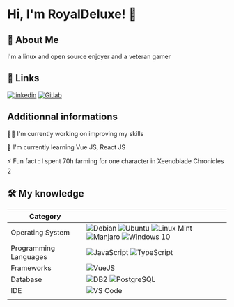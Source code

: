 
# Hi, I'm RoyalDeluxe! 👋

## 🚀 About Me

I'm a linux and open source enjoyer and a veteran gamer

## 🔗 Links

<!--[![portfolio](https://img.shields.io/badge/my_portfolio-000?style=for-the-badge&logo=ko-fi&logoColor=white)]()-->
[![linkedin](https://img.shields.io/badge/linkedin-0A66C2?style=for-the-badge&logo=linkedin&logoColor=white)](https://www.youtube.com/watch?v=dQw4w9WgXcQ)
[![Gitlab](https://img.shields.io/badge/gitlab-darkorange?style=for-the-badge&logo=gitlab
)](https://gitlab.com/RoyalDeluxe)

## Additionnal informations

👩‍💻 I'm currently working on improving my skills

🧠 I'm currently learning Vue JS, React JS

⚡️ Fun fact : I spent 70h farming for one character in Xeenoblade Chronicles 2

## 🛠 My knowledge

| Category |  |
|--|--|
| Operating System | ![Debian](https://img.shields.io/badge/Debian-A81D33?style=for-the-badge&logo=debian&logoColor=white) ![Ubuntu](https://img.shields.io/badge/Ubuntu-E95420?style=for-the-badge&logo=ubuntu&logoColor=white) ![Linux Mint](https://img.shields.io/badge/Linux_Mint-87CF3E?style=for-the-badge&logo=linux-mint&logoColor=white) ![Manjaro](https://img.shields.io/badge/manjaro-green?style=for-the-badge&logo=manjaro) ![Windows 10](https://img.shields.io/badge/Windows-0078D6?style=for-the-badge&logo=windows&logoColor=white) |
| Programming Languages | ![JavaScript](https://img.shields.io/badge/JavaScript-F7DF1E?style=for-the-badge&logo=javascript&logoColor=black) ![TypeScript](https://img.shields.io/badge/TypeScript-007ACC?style=for-the-badge&logo=typescript&logoColor=white) |
| Frameworks | ![VueJS](https://img.shields.io/badge/Vue.js-35495E?style=for-the-badge&logo=vue.js&logoColor=4FC08D) |
| Database | ![DB2](https://img.shields.io/badge/db2-darkblue?style=for-the-badge&logo=ibm) ![PostgreSQL](https://img.shields.io/badge/PostgreSQL-316192?style=for-the-badge&logo=postgresql&logoColor=white) |
| IDE | ![VS Code](https://img.shields.io/badge/Visual_Studio_Code-0078D4?style=for-the-badge&logo=visual%20studio%20code&logoColor=white) |
|  |  |
